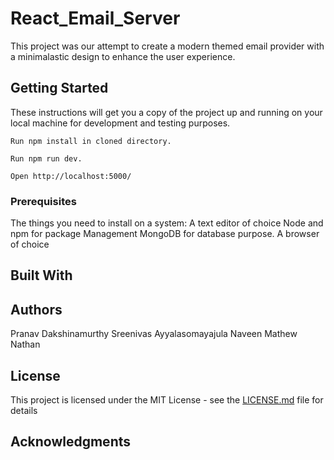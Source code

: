# React_Email_Server

This project was our attempt to create a modern themed email provider with a minimalastic design to enhance the user experience.

## Getting Started

These instructions will get you a copy of the project up and running on your local machine for development and testing purposes.
    
    Run npm install in cloned directory.

    Run npm run dev.

    Open http://localhost:5000/

### Prerequisites

The things you need to install on a system:
    A text editor of choice
    Node and npm for package Management
    MongoDB for database purpose.
    A browser of choice
## Built With

## Authors
 Pranav Dakshinamurthy
 Sreenivas Ayyalasomayajula
 Naveen Mathew Nathan

## License

This project is licensed under the MIT License - see the [LICENSE.md](LICENSE.md) file for details

## Acknowledgments
